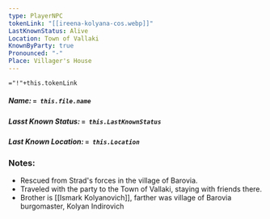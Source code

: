```yaml
---
type: PlayerNPC
tokenLink: "[[ireena-kolyana-cos.webp]]"
LastKnownStatus: Alive
Location: Town of Vallaki
KnownByParty: true
Pronounced: "-"
Place: Villager's House
---
```

    
`="!"+this.tokenLink`
##### Name: `= this.file.name`
##### Lasst Known Status: `= this.LastKnownStatus`
##### Last Known Location: `= this.Location`
### Notes:
- Rescued from Strad's forces in the village of Barovia.
- Traveled with the party to the Town of Vallaki, staying with friends there.
- Brother is [[Ismark Kolyanovich]], farther was village of Barovia burgomaster, Kolyan Indirovich 
